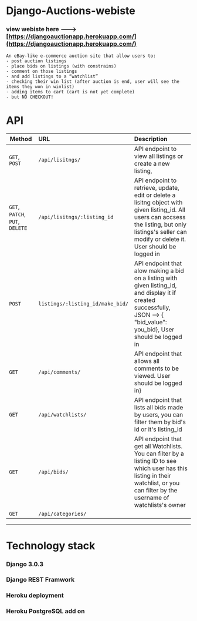 # Django-Auctions-webiste

### view webiste here ---> [https://djangoauctionapp.herokuapp.com/](https://djangoauctionapp.herokuapp.com/)

```
An eBay-like e-commerce auction site that allow users to:
- post auction listings
- place bids on listings (with constrains)
- comment on those listings
- and add listings to a “watchlist”
- checking their win list (after auction is end, user will see the items they won in winlist)
- adding items to cart (cart is not yet complete)
- but NO CHECKOUT!
``` 
# API 

| Method                        | URL                   | Description
| ----------------------------- |:------------------- |:------------------------------------------------------------------------------------|
| `GET`, `POST`| `/api/lisitngs/` | API endpoint to view all listings or create a new listing,
| `GET`, `PATCH`, `PUT`, `DELETE`        | `/api/lisitngs/:listing_id` | API endpoint to retrieve, update, edit or delete a lisitng object with given listing_id.    All users can accsess the listing, but only listings's seller can modify or delete it. User should be logged in|
| `POST`| `listings/:listing_id/make_bid/` |  API endpoint that alow making a bid on a listing with given listing_id, and display it if created successfully, JSON --> { "bid_value": you_bid},  User should be logged in|
| `GET` | `/api/comments/` | API endpoint that allows all comments to be viewed. User should be logged in}
| `GET` | `/api/watchlists/` | API endpoint that lists all bids made by users, you can filter them by bid's id or it's listing_id|
| `GET` | `/api/bids/` |  API endpoint that get all Watchlists. You can filter by a listing ID to see which user has this listing in their watchlist, or you can filter by the username of watchlists's owner|
| `GET` | `/api/categories/` |

---

# Technology stack

### Django 3.0.3
### Django REST Framwork
### Heroku deployment
### Heroku PostgreSQL add on


